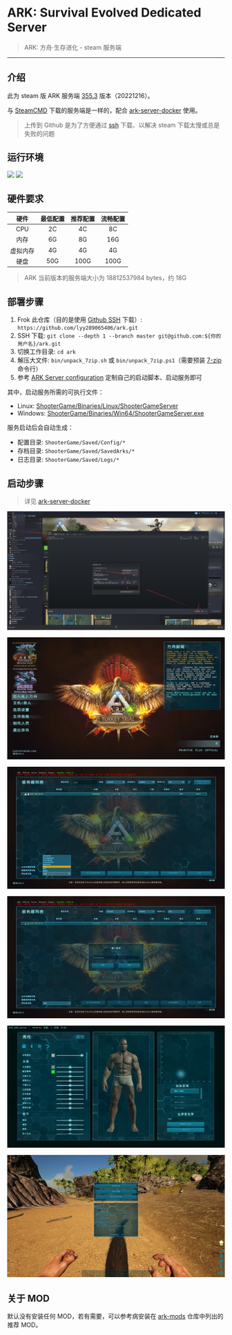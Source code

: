 # ARK: Survival Evolved Dedicated Server

> ARK: 方舟‧生存进化 - steam 服务端

------

## 介绍

此为 steam 版 ARK 服务端 [355.3](./version.txt) 版本（20221216）。

与 [SteamCMD](https://developer.valvesoftware.com/wiki/SteamCMD) 下载的服务端是一样的，配合 [ark-server-docker](https://github.com/lyy289065406/ark-server-docker.git) 使用。

> 上传到 Github 是为了方便通过 [ssh](https://docs.github.com/en/authentication/connecting-to-github-with-ssh) 下载、以解决 steam 下载太慢或总是失败的问题


## 运行环境

![](https://img.shields.io/badge/Linux%20x64-red.svg) ![](https://img.shields.io/badge/Windows%20x64-blue.svg)


## 硬件要求

| 硬件 | 最低配置 | 推荐配置 | 流畅配置 |
|:---:|:---:|:---:|:---:|
| CPU | 2C | 4C | 8C|
| 内存 | 6G | 8G | 16G |
| 虚拟内存 | 4G | 4G | 4G |
| 硬盘 | 50G | 100G | 100G |

> ARK 当前版本的服务端大小为 18812537984 bytes，约 18G


## 部署步骤

1. Frok 此仓库（目的是使用 [Github SSH](https://docs.github.com/en/authentication/connecting-to-github-with-ssh) 下载）: `https://github.com/lyy289065406/ark.git`
2. SSH 下载: `git clone --depth 1 --branch master git@github.com:${你的用户名}/ark.git`
3. 切换工作目录: `cd ark`
4. 解压大文件: `bin/unpack_7zip.sh` 或 `bin/unpack_7zip.ps1`（需要预装 [7-zip](https://www.7-zip.org/) 命令行）
5. 参考 [ARK Server configuration](https://ark.fandom.com/wiki/Server_configuration) 定制自己的启动脚本、启动服务即可

其中，启动服务所需的可执行文件：

- Linux: [ShooterGame/Binaries/Linux/ShooterGameServer](./ShooterGame/Binaries/Linux/ShooterGameServer)
- Windows: [ShooterGame/Binaries/Win64/ShooterGameServer.exe](./ShooterGame/Binaries/Win64/ShooterGameServer.exe)

服务启动后会自动生成：

- 配置目录: `ShooterGame/Saved/Config/*`
- 存档目录: `ShooterGame/Saved/SavedArks/*`
- 日志目录: `ShooterGame/Saved/Logs/*`


## 启动步骤

> 详见 [ark-server-docker](https://github.com/lyy289065406/ark-server-docker.git) 

![](./imgs/02.jpg)

![](./imgs/03.jpg)

![](./imgs/04.jpg)

![](./imgs/05.jpg)

![](./imgs/06.jpg)

![](./imgs/07.jpg)


## 关于 MOD

默认没有安装任何 MOD，若有需要，可以参考病安装在 [ark-mods](https://github.com/lyy289065406/ark-mods) 仓库中列出的推荐 MOD。
